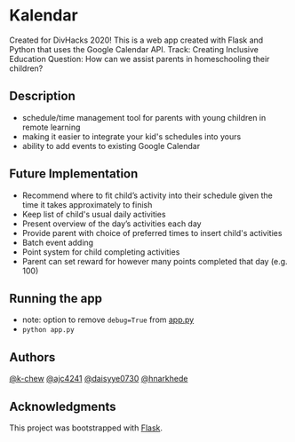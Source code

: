 # Kalendar

Created for DivHacks 2020! This is a web app created with Flask and Python that uses the Google Calendar API.
Track: Creating Inclusive Education
Question: How can we assist parents in homeschooling their children?

## Description
* schedule/time management tool for parents with young children in remote learning
* making it easier to integrate your kid's schedules into yours
* ability to add events to existing Google Calendar

## Future Implementation
* Recommend where to fit child’s activity into their schedule given the time it takes approximately to finish
* Keep list of child's usual daily activities
* Present overview of the day’s activities each day
* Provide parent with choice of preferred times to insert child's activities
* Batch event adding
* Point system for child completing activities
* Parent can set reward for however many points completed that day (e.g. 100)

## Running the app
* note: option to remove `debug=True` from [app.py](app.py)
* `python app.py`

## Authors
[@k-chew](https://github.com/k-chew)
[@ajc4241](https://github.com/ajc4241)
[@daisyye0730](https://github.com/daisyye0730)
[@hnarkhede](https://github.com/hnarkhede)

## Acknowledgments
This project was bootstrapped with [Flask](https://pypi.org/project/Flask/).